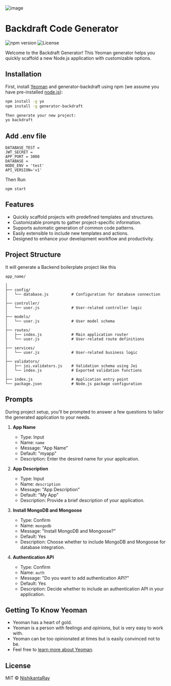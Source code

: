 <img  alt="image" src="https://github.com/NishikantaRay/generator-backdraft/assets/62615392/628be5d8-413f-4ca5-8984-b56ee42ebff0">

# Backdraft Code Generator
![npm version](https://badge.fury.io/js/generator-backdraft.svg)
![License](https://img.shields.io/npm/l/generator-backdraft)

Welcome to the Backdraft Generator! This Yeoman generator helps you quickly scaffold a new Node.js application with customizable options.

## Installation

First, install [Yeoman](http://yeoman.io) and generator-backdraft using npm (we assume you have pre-installed [node.js](https://nodejs.org/)):

```bash
npm install -g yo
npm install -g generator-backdraft

Then generate your new project:
yo backdraft
```
## Add .env file 
```
DATABASE_TEST = 
JWT_SECRET = 
APP_PORT = 3000
DATABASE = 
NODE_ENV = 'test'
API_VERSION='v1'
```
Then Run 
```
npm start
```
## Features

- Quickly scaffold projects with predefined templates and structures.
- Customizable prompts to gather project-specific information.
- Supports automatic generation of common code patterns.
- Easily extensible to include new templates and actions.
- Designed to enhance your development workflow and productivity.

## Project Structure

It will generate a Backend boilerplate project like this

```
app_name/

│
├── config/
│   └── database.js          # Configuration for database connection
│
├── controller/
│   └── user.js              # User-related controller logic
│
├── models/
│   └── user.js              # User model schema
│
├── routes/
│   ├── index.js             # Main application router
│   └── user.js              # User-related route definitions
│
├── services/
│   └── user.js              # User-related business logic
│
├── validators/
│   ├── joi.validators.js    # Validation schema using Joi
│   └── index.js             # Exported validation functions
│
├── index.js                 # Application entry point
└── package.json             # Node.js package configuration
```
## Prompts

During project setup, you'll be prompted to answer a few questions to tailor the generated application to your needs.

1. **App Name**
   - Type: Input
   - Name: `name`
   - Message: "App Name"
   - Default: "myapp"
   - Description: Enter the desired name for your application.

2. **App Description**
   - Type: Input
   - Name: `description`
   - Message: "App Description"
   - Default: "My App"
   - Description: Provide a brief description of your application.

3. **Install MongoDB and Mongoose**
   - Type: Confirm
   - Name: `mongodb`
   - Message: "Install MongoDB and Mongoose?"
   - Default: Yes
   - Description: Choose whether to include MongoDB and Mongoose for database integration.

4. **Authentication API**
   - Type: Confirm
   - Name: `auth`
   - Message: "Do you want to add authentication API?"
   - Default: Yes
   - Description: Decide whether to include an authentication API in your application.

## Getting To Know Yeoman

 * Yeoman has a heart of gold.
 * Yeoman is a person with feelings and opinions, but is very easy to work with.
 * Yeoman can be too opinionated at times but is easily convinced not to be.
 * Feel free to [learn more about Yeoman](http://yeoman.io/).

## License

MIT © [NishikantaRay]()
